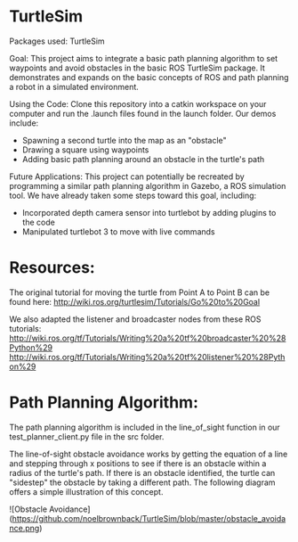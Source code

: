 # TurtleSim

Packages used:
TurtleSim

Goal:
This project aims to integrate a basic path planning algorithm to set waypoints and avoid obstacles in the basic ROS TurtleSim package. It demonstrates and expands on the basic concepts of ROS and path planning a robot in a simulated environment.

Using the Code:
Clone this repository into a catkin workspace on your computer and run the .launch files found in the launch folder. Our demos include:

- Spawning a second turtle into the map as an "obstacle"
- Drawing a square using waypoints
- Adding basic path planning around an obstacle in the turtle's path

Future Applications:
This project can potentially be recreated by programming a similar path planning algorithm in Gazebo, a ROS simulation tool. We have already taken some steps toward this goal, including:

- Incorporated depth camera sensor into turtlebot by adding plugins to the code
- Manipulated turtlebot 3 to move with live commands


# Resources:

The original tutorial for moving the turtle from Point A to Point B can be found here: http://wiki.ros.org/turtlesim/Tutorials/Go%20to%20Goal

We also adapted the listener and broadcaster nodes from these ROS tutorials:
http://wiki.ros.org/tf/Tutorials/Writing%20a%20tf%20broadcaster%20%28Python%29
http://wiki.ros.org/tf/Tutorials/Writing%20a%20tf%20listener%20%28Python%29

# Path Planning Algorithm:
The path planning algorithm is included in the line_of_sight function in our test_planner_client.py file in the src folder.

The line-of-sight obstacle avoidance works by getting the equation of a line and stepping through x positions to see if there is an obstacle within a radius of the turtle's path. If there is an obstacle identified, the turtle can "sidestep" the obstacle by taking a different path. The following diagram offers a simple illustration of this concept.

![Obstacle Avoidance]
(https://github.com/noelbrownback/TurtleSim/blob/master/obstacle_avoidance.png)




